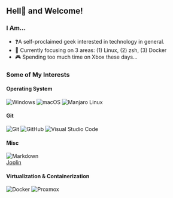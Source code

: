 <h2> Hell👹 and Welcome!</h2>

<h3> I Am... </h3>

- ❓A self-proclaimed geek interested in technology in general.
- 🔎 Currently focusing on 3 areas: (1) Linux, (2) zsh, (3) Docker
- 🎮 Spending too much time on Xbox these days...

<h3>Some of My Interests</h3>

<h4>Operating System</h4>

![Windows](https://img.shields.io/badge/MS%20Windows-686868?style=flat&logo=windows&labelColor=0078D6)
![macOS](https://img.shields.io/badge/macOS,%20iOS,%20ipadOS-686868?style=flat&logo=apple&labelColor=000000)
![Manjaro Linux](https://img.shields.io/badge/-Manjaro%20Linux-686868?style=flat&logo=manjaro&labelColor=000000)

<h4>Git</h4>

![Git](https://img.shields.io/badge/-Git-686868?style=flat&logo=git&labelColor=000000)
![GitHub](https://img.shields.io/badge/-GitHub-686868?style=flat&logo=github&labelColor=181717)
![Visual Studio Code](https://img.shields.io/badge/-Visual%20Studio%20Code-686868?style=flat&logo=visual-studio-code&&logoColor=007ACC&labelColor=000000)

<h4>Misc</h4>

![Markdown](https://img.shields.io/badge/-Markdown-686868?style=flat&logo=markdown&labelColor=000000)  
[Joplin](https://joplinapp.org/)

<h4>Virtualization & Containerization</h4>

![Docker](https://img.shields.io/badge/Docker,%20Docker--Hub-686868?style=flat&logo=docker&labelColor=000000)
![Proxmox](https://img.shields.io/badge/Proxmox-686868?style=flat&logo=proxmox&labelColor=ffffff)
